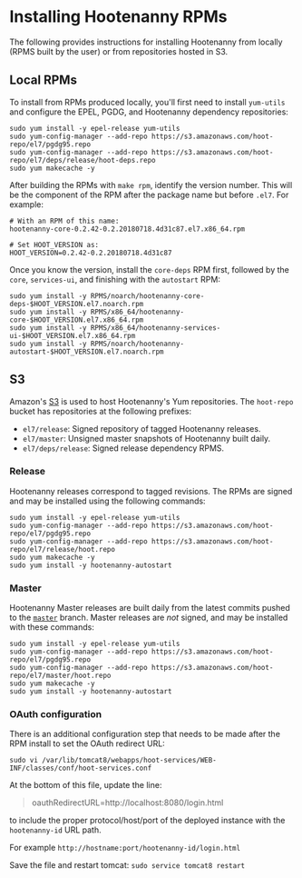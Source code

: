 # Installing Hootenanny RPMs

The following provides instructions for installing Hootenanny from
locally (RPMS built by the user) or from repositories hosted in
S3.

## Local RPMs

To install from RPMs produced locally, you'll first need to install
`yum-utils` and configure the EPEL, PGDG, and Hootenanny dependency
repositories:

```
sudo yum install -y epel-release yum-utils
sudo yum-config-manager --add-repo https://s3.amazonaws.com/hoot-repo/el7/pgdg95.repo
sudo yum-config-manager --add-repo https://s3.amazonaws.com/hoot-repo/el7/deps/release/hoot-deps.repo
sudo yum makecache -y
```

After building the RPMs with `make rpm`, identify the version number.  This
will be the component of the RPM after the package name but before `.el7`.
For example:

```
# With an RPM of this name:
hootenanny-core-0.2.42-0.2.20180718.4d31c87.el7.x86_64.rpm

# Set HOOT_VERSION as:
HOOT_VERSION=0.2.42-0.2.20180718.4d31c87
```

Once you know the version, install the `core-deps` RPM first, followed by the
`core`, `services-ui`, and finishing with the `autostart` RPM:

```
sudo yum install -y RPMS/noarch/hootenanny-core-deps-$HOOT_VERSION.el7.noarch.rpm
sudo yum install -y RPMS/x86_64/hootenanny-core-$HOOT_VERSION.el7.x86_64.rpm
sudo yum install -y RPMS/x86_64/hootenanny-services-ui-$HOOT_VERSION.el7.x86_64.rpm
sudo yum install -y RPMS/noarch/hootenanny-autostart-$HOOT_VERSION.el7.noarch.rpm
```

## S3

Amazon's [S3](https://aws.amazon.com/s3/) is used to host Hootenanny's
Yum repositories.  The `hoot-repo` bucket has repositories at the following
prefixes:

* `el7/release`: Signed repository of tagged Hootenanny releases.
* `el7/master`: Unsigned master snapshots of Hootenanny built daily.
* `el7/deps/release`: Signed release dependency RPMS.

### Release

Hootenanny releases correspond to tagged revisions.  The RPMs are signed and
may be installed using the following commands:

```
sudo yum install -y epel-release yum-utils
sudo yum-config-manager --add-repo https://s3.amazonaws.com/hoot-repo/el7/pgdg95.repo
sudo yum-config-manager --add-repo https://s3.amazonaws.com/hoot-repo/el7/release/hoot.repo
sudo yum makecache -y
sudo yum install -y hootenanny-autostart
```

### Master

Hootenanny Master releases are built daily from the latest commits pushed to
the [`master`](https://github.com/ngageoint/hootenanny/tree/master) branch.
Master releases are *not* signed, and may be installed with these
commands:

```
sudo yum install -y epel-release yum-utils
sudo yum-config-manager --add-repo https://s3.amazonaws.com/hoot-repo/el7/pgdg95.repo
sudo yum-config-manager --add-repo https://s3.amazonaws.com/hoot-repo/el7/master/hoot.repo
sudo yum makecache -y
sudo yum install -y hootenanny-autostart
```

### OAuth configuration

There is an additional configuration step that needs to be made after the RPM install to set the OAuth redirect URL:

`sudo vi /var/lib/tomcat8/webapps/hoot-services/WEB-INF/classes/conf/hoot-services.conf`

At the bottom of this file, update the line:
>oauthRedirectURL=http://localhost:8080/login.html

to include the proper protocol/host/port of the deployed instance with the `hootenanny-id` URL path.

For example `http://hostname:port/hootenanny-id/login.html`

Save the file and restart tomcat:
`sudo service tomcat8 restart`
